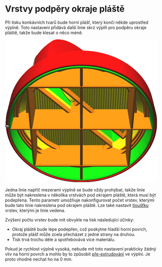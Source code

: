 Vrstvy podpěry okraje pláště
====
Při tisku konkávních tvarů bude horní plášť, který končí někde uprostřed výplně. Toto nastavení přidává další linie skrz výplň pro podpěru okraje pláště, takže bude klesat o něco méně.

![Obvod je protažen výplní pod okrajem pláště](../../../articles/images/skin_edge_support_thickness.png)

Jedna linie napříč mezerami výplně se bude vždy prohýbat, takže linie může být nakreslena v několika vrstvách pod okrajem pláště, která musí být podepřena. Tento parametr umožňuje nakonfigurovat počet vrstev, kterými bude tato linie nakreslena pod okrajem pláště. Lze také nastavit [tloušťku](skin_edge_support_thickness.md) vrstev, kterými je linie vedena.

Zvýšení počtu vrstev bude mít obvykle na tisk následující účinky:
* Okraj pláště bude lépe podepřen, což poskytne hladší horní povrch, protože plášť může zcela přecházet z jedné strany na druhou.
* Tisk trvá trochu déle a spotřebovává více materiálu.

Pokud je rychlost výplně vysoká, nebude mít toto nastavení prakticky žádný vliv na horní povrch a mohlo by to způsobit [pře-extrudování](../troubleshooting/overextrusion.md) ve výplni. Je proto vhodné nechat ho na 0 mm.
